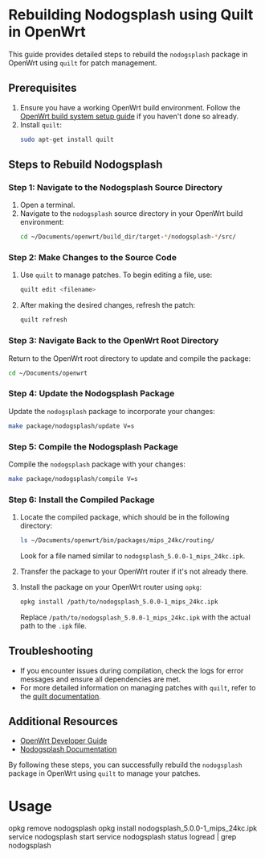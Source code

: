 # Rebuilding Nodogsplash using Quilt in OpenWrt

This guide provides detailed steps to rebuild the `nodogsplash` package in OpenWrt using `quilt` for patch management.

## Prerequisites

1. Ensure you have a working OpenWrt build environment. Follow the [OpenWrt build system setup guide](https://openwrt.org/docs/guide-developer/build-system/install-buildsystem) if you haven't done so already.
2. Install `quilt`:
    ```sh
    sudo apt-get install quilt
    ```

## Steps to Rebuild Nodogsplash

### Step 1: Navigate to the Nodogsplash Source Directory

1. Open a terminal.
2. Navigate to the `nodogsplash` source directory in your OpenWrt build environment:
    ```sh
    cd ~/Documents/openwrt/build_dir/target-*/nodogsplash-*/src/
    ```

### Step 2: Make Changes to the Source Code

1. Use `quilt` to manage patches. To begin editing a file, use:
    ```sh
    quilt edit <filename>
    ```
2. After making the desired changes, refresh the patch:
    ```sh
    quilt refresh
    ```

### Step 3: Navigate Back to the OpenWrt Root Directory

Return to the OpenWrt root directory to update and compile the package:
```sh
cd ~/Documents/openwrt
```

### Step 4: Update the Nodogsplash Package

Update the `nodogsplash` package to incorporate your changes:
```sh
make package/nodogsplash/update V=s
```

### Step 5: Compile the Nodogsplash Package

Compile the `nodogsplash` package with your changes:
```sh
make package/nodogsplash/compile V=s
```

### Step 6: Install the Compiled Package

1. Locate the compiled package, which should be in the following directory:
    ```sh
    ls ~/Documents/openwrt/bin/packages/mips_24kc/routing/
    ```
    Look for a file named similar to `nodogsplash_5.0.0-1_mips_24kc.ipk`.

2. Transfer the package to your OpenWrt router if it's not already there.

3. Install the package on your OpenWrt router using `opkg`:
    ```sh
    opkg install /path/to/nodogsplash_5.0.0-1_mips_24kc.ipk
    ```
    Replace `/path/to/nodogsplash_5.0.0-1_mips_24kc.ipk` with the actual path to the `.ipk` file.

## Troubleshooting

- If you encounter issues during compilation, check the logs for error messages and ensure all dependencies are met.
- For more detailed information on managing patches with `quilt`, refer to the [quilt documentation](https://manpages.debian.org/testing/quilt/quilt.1.en.html).

## Additional Resources

- [OpenWrt Developer Guide](https://openwrt.org/docs/guide-developer/start)
- [Nodogsplash Documentation](https://github.com/nodogsplash/nodogsplash)

By following these steps, you can successfully rebuild the `nodogsplash` package in OpenWrt using `quilt` to manage your patches.

# Usage

opkg remove nodogsplash
opkg install nodogsplash_5.0.0-1_mips_24kc.ipk
service nodogsplash start
service nodogsplash status
logread | grep nodogsplash

